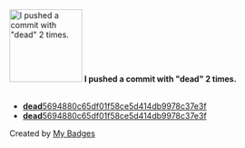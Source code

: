 <img src="https://my-badges.github.io/my-badges/dead-commit.png" alt="I pushed a commit with &quot;dead&quot; 2 times." title="I pushed a commit with &quot;dead&quot; 2 times." width="128">
<strong>I pushed a commit with &quot;dead&quot; 2 times.</strong>
<br><br>

- <a href="https://github.com/dai/djot/commit/dead5694880c65df01f58ce5d414db9978c37e3f"><strong>dead</strong>5694880c65df01f58ce5d414db9978c37e3f</a>
- <a href="https://github.com/dai/zenn/commit/dead5694880c65df01f58ce5d414db9978c37e3f"><strong>dead</strong>5694880c65df01f58ce5d414db9978c37e3f</a>


Created by <a href="https://github.com/my-badges/my-badges">My Badges</a>